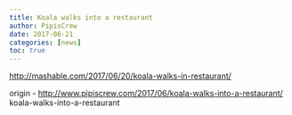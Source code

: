 ```yaml
---
title: Koala walks into a restaurant
author: PipisCrew
date: 2017-06-21
categories: [news]
toc: true
---
```


http://mashable.com/2017/06/20/koala-walks-in-restaurant/

origin - http://www.pipiscrew.com/2017/06/koala-walks-into-a-restaurant/ koala-walks-into-a-restaurant